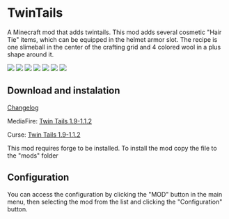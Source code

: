 # TwinTails

A Minecraft mod that adds twintails. This mod adds several cosmetic "Hair Tie" items, which can be equipped in the helmet armor slot. The recipe is one slimeball in the center of the crafting grid and 4 colored wool in a plus shape around it.

![](https://raw.githubusercontent.com/hea3ven/TwinTails/master/twintails_ingame.png)
![](https://raw.githubusercontent.com/hea3ven/TwinTails/master/twintails_ingame2.png)
![](https://raw.githubusercontent.com/hea3ven/TwinTails/master/twintails_ingame3.png)
![](https://raw.githubusercontent.com/hea3ven/TwinTails/master/twintails_ingame4.png)
![](https://raw.githubusercontent.com/hea3ven/TwinTails/master/twintails_ingame5.png)
![](https://raw.githubusercontent.com/hea3ven/TwinTails/master/twintails_ingame6.png)
![](https://raw.githubusercontent.com/hea3ven/TwinTails/master/twintails_ingame7.png)

## Download and instalation

[Changelog](https://github.com/hea3ven/TwinTails/blob/master/CHANGELOG)

MediaFire: [Twin Tails 1.9-1.1.2](http://www.mediafire.com/download/efn83gct0pc3skt/TwinTails-1.9-1.1.2.jar)

Curse: [Twin Tails 1.9-1.1.2](http://www.curse.com/mc-mods/Minecraft/229959-twintails/2290295)

This mod requires forge to be installed.
To install the mod copy the file to the "mods" folder

## Configuration

You can access the configuration by clicking the "MOD" button in the main menu, then selecting the mod from the list and clicking the "Configuration" button.
